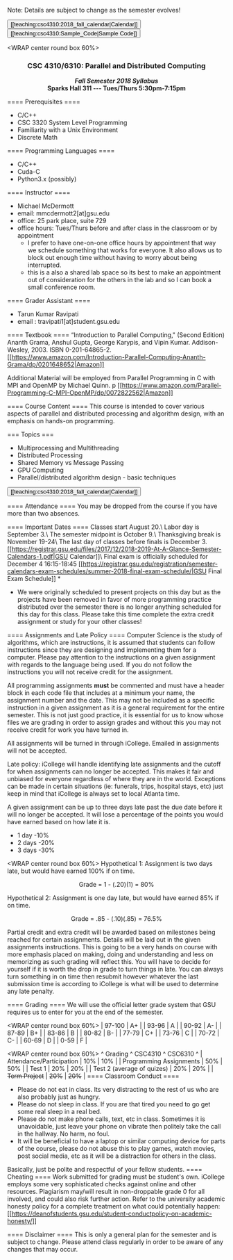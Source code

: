 Note: Details are subject to change as the semester evolves! 

<button type="default">[[teaching:csc4310:2018_fall_calendar|Calendar]]</button>
<button type="default">[[teaching:csc4310:Sample_Code|Sample Code]]</button>

<WRAP center round box 60%>
<html><center>
<h3>CSC 4310/6310: Parallel and Distributed Computing</h3>
<strong><em>Fall Semester 2018 Syllabus</em></strong><br>
<strong>Sparks Hall 311 --- Tues/Thurs 5:30pm-7:15pm</strong><br>
</center></html>
</WRAP>

==== Prerequisites ====
  * C/C++
  * CSC 3320 System Level Programming
  * Familiarity with a Unix Environment
  * Discrete Math

==== Programming Languages ====
  * C/C++
  * Cuda-C
  * Python3.x (possibly)

==== Instructor ====
  * Michael McDermott
  * email: mmcdermott2[at]gsu.edu
  * office: 25 park place, suite 729
  * office hours: Tues/Thurs before and after class in the classroom or by appointment
     * I prefer to have one-on-one office hours by appointment that way we schedule something that works for everyone. It also allows us to block out enough time without having to worry about being interrupted.  
     * this is a also a shared lab space so its best to make an appointment out of consideration for the others in the lab and so I can book a small conference room.

==== Grader Assistant ====
  * Tarun Kumar Ravipati
  * email : travipati1[at]student.gsu.edu

==== Textbook ====
“Introduction to Parallel Computing," (Second Edition) Ananth Grama, Anshul Gupta, George Karypis, and Vipin Kumar. Addison-Wesley, 2003. ISBN 0-201-64865-2. [[https://www.amazon.com/Introduction-Parallel-Computing-Ananth-Grama/dp/0201648652|Amazon]]

Additional Material will be employed from Parallel Programming in C with MPI and OpenMP by Michael Quinn. p [[https://www.amazon.com/Parallel-Programming-C-MPI-OpenMP/dp/0072822562|Amazon]]


==== Course Content ====
This course is intended to cover various aspects of parallel and distributed processing and algorithm design, with an emphasis on hands-on programming. 

=== Topics ===
  * Multiprocessing and Multithreading
  * Distributed Processing 
  * Shared Memory vs Message Passing
  * GPU Computing
  * Parallel/distributed algorithm design - basic techniques

<button type="default">[[teaching:csc4310:2018_fall_calendar|Calendar]]</button>

==== Attendance ====
You may be dropped from the course if you have more than two absences. 

==== Important Dates ====
Classes start August 20.\\
Labor day is September 3.\\
The semester midpoint is October 9.\\
Thanksgiving break is November 19-24\\
The last day of classes before finals is December 3. [[https://registrar.gsu.edu/files/2017/12/2018-2019-At-A-Glance-Semester-Calendars-1.pdf|GSU Calendar]]\\
Final exam is officially scheduled for December 4 16:15-18:45 [[https://registrar.gsu.edu/registration/semester-calendars-exam-schedules/summer-2018-final-exam-schedule/|GSU Final Exam Schedule]] *

* We were originally scheduled to present projects on this day but as the projects have been removed in favor of more programming practice distributed over the semester there is no longer anything scheduled for this day for this class. Please take this time complete the extra credit assignment or study for your other classes! 

==== Assignments and Late Policy ====
Computer Science is the study of algorithms, which are instructions, it is assumed that students can follow instructions since they are designing and implementing them for a computer. Please pay attention to the instructions on a given assignment with regards to the language being used. If you do not follow the instructions you will not receive credit for the assignment. 

All programming assignments **must** be commented and must have a header block in each code file that includes at a minimum your name, the assignment number and the date. This may not be included as a specific instruction in a given assignment as it is a general requirement for the entire semester. This is not just good practice, it is essential for us to know whose files we are grading in order to assign grades and without this you may not receive credit for work you have turned in.

All assignments will be turned in through iCollege. Emailed in assignments will not be accepted. 

Late policy: iCollege will handle identifying late assignments and the cutoff for when assignments can no longer be accepted. This makes it fair and unbiased for everyone regardless of where they are in the world. Exceptions can be made in certain situations (ie: funerals, trips, hospital stays, etc) just keep in mind that iCollege is always set to local Atlanta time.

A given assignment can be up to three days late past the due date before it will no longer be accepted. It will lose a percentage of the points you would have earned based on how late it is.
  * 1 day -10%
  * 2 days -20%
  * 3 days -30%

<WRAP center round box 60%>
Hypothetical 1: Assignment is two days late, but would have earned 100% if on time.
<html><center>Grade = 1 - (.20)(1) = 80%</center></html>

Hypothetical 2: Assignment is one day late, but would have earned 85% if on time.
<html><center>Grade = .85 - (.10)(.85) = 76.5%</center></html>
</WRAP>

Partial credit and extra credit will be awarded based on milestones being reached for certain assignments. Details will be laid out in the given assignments instructions. This is going to be a very hands on course with more emphasis placed on making, doing and understanding and less on memorizing as such grading will reflect this. You will have to decide for yourself if it is worth the drop in grade to turn things in late. You can always turn something in on time then resubmit however whatever the last submission time is according to iCollege is what will be used to determine any late penalty.

==== Grading ====
We will use the official letter grade system that GSU requires us to enter for you at the end of the semester. 

<WRAP center round box 60%>
| 97-100  | A+  |
| 93-96   | A   |
| 90-92   | A-  |
| 87-89   | B+  |
| 83-86   | B   |
| 80-82   | B-  |
| 77-79   | C+  |
| 73-76   | C   |
| 70-72   | C-  |
| 60-69   | D   |
| 0-59    | F   |
</WRAP>

<WRAP center round box 60%>
^ Grading                     ^ CSC4310         ^ CSC6310         ^
| Attendance/Participation    | 10%             | 10%             |
| Programming Assignments     | 50%             | 50%             |
| Test 1                      | 20%             | 20%             |
| Test 2 (average of quizes)  | 20%             | 20%             |
| <del>Term Project</del>     | <del>20%</del>  | <del>20%</del>  |
</WRAP>
==== Classroom Conduct ====
  * Please do not eat in class. Its very distracting to the rest of us who are also probably just as hungry. 
  * Please do not sleep in class. If you are that tired you need to go get some real sleep in a real bed.
  * Please do not make phone calls, text, etc in class. Sometimes it is unavoidable, just leave your phone on vibrate then politely take the call in the hallway. No harm, no foul.
  * It will be beneficial to have a laptop or similar computing device for parts of the course, please do not abuse this to play games, watch movies, post social media, etc as it will be a distraction for others in the class.

Basically, just be polite and respectful of your fellow students.
==== Cheating ====
Work submitted for grading must be student's own. iCollege employs some very sophisticated checks against online and other resources. Plagiarism may/will result in non-droppable grade 0 for all involved, and could also risk further action. Refer to the university academic honesty policy for a complete treatment on what could potentially happen: [[https://deanofstudents.gsu.edu/student-conductpolicy-on-academic-honesty/]] 


==== Disclaimer ====
This is only a general plan for the semester and is subject to change. Please attend class regularly in order to be aware of any changes that may occur.
